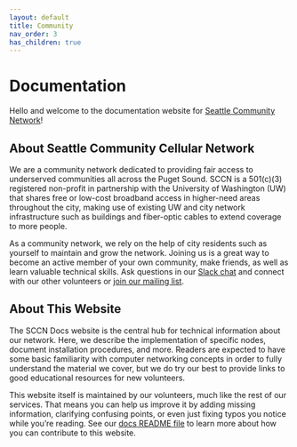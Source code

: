 ```yaml
---
layout: default
title: Community
nav_order: 3
has_children: true
---
```


# Documentation
Hello and welcome to the documentation website for [Seattle Community Network](https://seattlecommunitynetwork.org/)! 
## About Seattle Community Cellular Network
We are a community network dedicated to providing fair access to underserved communities all across the Puget Sound. SCCN is a 501(c)(3) registered non-profit in partnership with the University of Washington (UW) that shares free or low-cost broadband access in higher-need areas throughout the city, making use of existing UW and city network infrastructure such as buildings and fiber-optic cables to extend coverage to more people.

As a community network, we rely on the help of city residents such as yourself to maintain and grow the network. Joining us is a great way to become an active member of your own community, make friends, as well as learn valuable technical skills. Ask questions in our [Slack chat](https://join.slack.com/t/seattlecommunitynet/shared_invite/zt-kdm2ow00-QXhuqWHpFLTAiLmJN4IIgQ) and connect with our other volunteers or [join our mailing list](https://groups.google.com/a/seattlecommunitynetwork.org/g/local-connectivity-lab/).
## About This Website
The SCCN Docs website is the central hub for technical information about our network. Here, we describe the implementation of specific nodes, document installation procedures, and more. Readers are expected to have some basic familiarity with computer networking concepts in order to fully understand the material we cover, but we do try our best to provide links to good educational resources for new volunteers.

This website itself is maintained by our volunteers, much like the rest of our services. That means you can help us improve it by adding missing information, clarifying confusing points, or even just fixing typos you notice while you’re reading. See our [docs README file](https://github.com/anisa-su/sccn-documentation/blob/gh-pages/README.md) to learn more about how you can contribute to this website.
